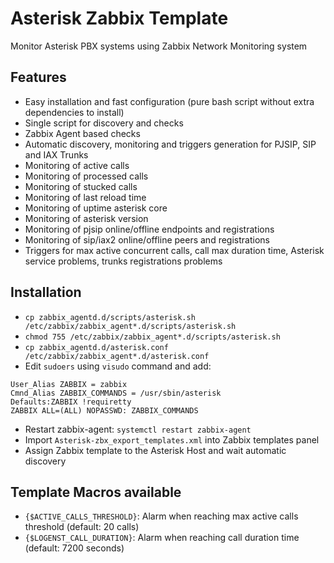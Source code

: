 # Asterisk Zabbix Template
Monitor Asterisk PBX systems using Zabbix Network Monitoring system

## Features
- Easy installation and fast configuration (pure bash script without extra dependencies to install)
- Single script for discovery and checks
- Zabbix Agent based checks
- Automatic discovery, monitoring and triggers generation for PJSIP, SIP and IAX Trunks
- Monitoring of active calls
- Monitoring of processed calls
- Monitoring of stucked calls
- Monitoring of last reload time
- Monitoring of uptime asterisk core
- Monitoring of asterisk version
- Monitoring of pjsip online/offline endpoints and registrations
- Monitoring of sip/iax2 online/offline peers and registrations
- Triggers for max active concurrent calls, call max duration time, Asterisk service problems, trunks registrations problems

## Installation
- `cp zabbix_agentd.d/scripts/asterisk.sh /etc/zabbix/zabbix_agent*.d/scripts/asterisk.sh`
- `chmod 755 /etc/zabbix/zabbix_agent*.d/scripts/asterisk.sh`
- `cp zabbix_agentd.d/asterisk.conf /etc/zabbix/zabbix_agent*.d/asterisk.conf`
- Edit `sudoers` using `visudo` command and add:
```
User_Alias ZABBIX = zabbix
Cmnd_Alias ZABBIX_COMMANDS = /usr/sbin/asterisk
Defaults:ZABBIX !requiretty
ZABBIX ALL=(ALL) NOPASSWD: ZABBIX_COMMANDS
```
- Restart zabbix-agent: `systemctl restart zabbix-agent `
- Import `Asterisk-zbx_export_templates.xml` into Zabbix templates panel
- Assign Zabbix template to the Asterisk Host and wait automatic discovery


## Template Macros available
- `{$ACTIVE_CALLS_THRESHOLD}`: Alarm when reaching max active calls threshold (default: 20 calls)
- `{$LOGENST_CALL_DURATION}`: Alarm when reaching call duration time (default: 7200 seconds)
